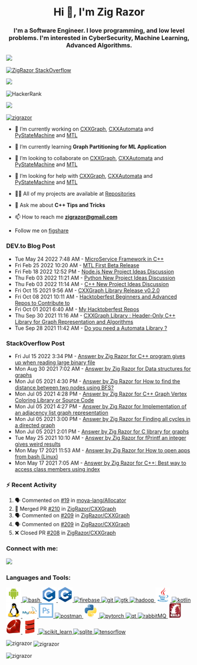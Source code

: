<h1 align="center">Hi 👋, I'm Zig Razor</h1>
<h3 align="center">I'm a Software Engineer. I love programming, and low level problems. I'm interested in CyberSecurity, Machine Learning, Advanced Algorithms.</h3>

![](https://komarev.com/ghpvc/?username=zigrazor&label=PROFILE+VIEWS)

[![ZigRazor StackOverflow](https://stackoverflow-badge.vercel.app/?userID=12491175)](https://stackoverflow.com/users/12491175/zig-razor)

![](https://www.codewars.com/users/ZigRazor/badges/large)

<img alt="HackerRank" src="https://img.shields.io/badge/-Hackerrank-2EC866?style=for-the-badge&logo=HackerRank&logoColor=white"/>

![](https://gitwar.herokuapp.com/badge?username=ZigRazor&color=green)

<p align="left"> <a href="https://github.com/ryo-ma/github-profile-trophy"><img src="https://github-profile-trophy.vercel.app/?username=zigrazor" alt="zigrazor" /></a> </p>

- 🔭 I’m currently working on [CXXGraph](https://github.com/ZigRazor/CXXGraph), [CXXAutomata](https://github.com/ZigRazor/CXXAutomata) and [PyStateMachine](https://github.com/ZigRazor/PyStateMachine) and [MTL](https://github.com/ZigRazor/MTL)

- 🌱 I’m currently learning **Graph Partitioning for ML Application**

- 👯 I’m looking to collaborate on [CXXGraph](https://github.com/ZigRazor/CXXGraph), [CXXAutomata](https://github.com/ZigRazor/CXXAutomata) and [PyStateMachine](https://github.com/ZigRazor/PyStateMachine) and [MTL](https://github.com/ZigRazor/MTL)

- 🤝 I’m looking for help with [CXXGraph](https://github.com/ZigRazor/CXXGraph), [CXXAutomata](https://github.com/ZigRazor/CXXAutomata) and [PyStateMachine](https://github.com/ZigRazor/PyStateMachine) and [MTL](https://github.com/ZigRazor/MTL)

- 👨‍💻 All of my projects are available at [Repositories](https://github.com/ZigRazor?tab=repositories)

- 💬 Ask me about **C++ Tips and Tricks**

- 📫 How to reach me **zigrazor@gmail.com**

- Follow me on [figshare](https://figshare.com/authors/Matteo_Botticci/11972360)

<h3 align="left">DEV.to Blog Post</h3>

<!-- DEV-TO-LIST:START -->
 - Tue May 24 2022 7:48 AM - [MicroService Framework in C++](https://dev.to/zigrazor/microservice-framework-in-c-364p)
 - Fri Feb 25 2022 10:20 AM - [MTL First Beta Release](https://dev.to/zigrazor/mtl-first-beta-release-246f)
 - Fri Feb 18 2022 12:52 PM - [Node.js New Project Ideas Discussion](https://dev.to/zigrazor/nodejs-new-project-ideas-discussion-3852)
 - Thu Feb 03 2022 11:21 AM - [Python New Project Ideas Discussion](https://dev.to/zigrazor/python-new-project-ideas-discussion-84m)
 - Thu Feb 03 2022 11:14 AM - [C++ New Project Ideas Discussion](https://dev.to/zigrazor/c-new-project-ideas-discussion-3okb)
 - Fri Oct 15 2021 9:56 AM - [CXXGraph Library Release v0.2.0](https://dev.to/zigrazor/cxxgraph-library-release-v020-5f0a)
 - Fri Oct 08 2021 10:11 AM - [Hacktoberfest Beginners and Advanced Repos to Contribute to](https://dev.to/zigrazor/hacktoberfest-beginners-and-advanced-repos-to-contribute-to-p1)
 - Fri Oct 01 2021 6:40 AM - [My Hacktoberfest Repos](https://dev.to/zigrazor/my-hacktoberfest-repos-2gm7)
 - Thu Sep 30 2021 11:16 AM - [CXXGraph Library : Header-Only C++ Library for Graph Representation and Algorithms](https://dev.to/zigrazor/cxxgraph-library-header-only-c-library-for-graph-representation-and-algorithms-1afk)
 - Tue Sep 28 2021 11:42 AM - [Do you need a Automata Library ?](https://dev.to/zigrazor/do-you-need-a-automata-library-1i6m)<!-- DEV-TO-LIST:END -->

<h3 align="left">StackOverflow Post</h3>

<!-- STACKOVERFLOW-LIST:START -->
 - Fri Jul 15 2022 3:34 PM - [Answer by Zig Razor for C++ program gives up when reading large binary file](https://stackoverflow.com/questions/72996011/c-program-gives-up-when-reading-large-binary-file/72996388#72996388)
 - Mon Aug 30 2021 7:02 AM - [Answer by Zig Razor for Data structures for graphs](https://stackoverflow.com/questions/68873161/data-structures-for-graphs/68980091#68980091)
 - Mon Jul 05 2021 4:30 PM - [Answer by Zig Razor for How to find the distance between two nodes using BFS?](https://stackoverflow.com/questions/13171038/how-to-find-the-distance-between-two-nodes-using-bfs/68259387#68259387)
 - Mon Jul 05 2021 4:28 PM - [Answer by Zig Razor for C++ Graph Vertex Coloring Library or Source Code](https://stackoverflow.com/questions/5459347/c-graph-vertex-coloring-library-or-source-code/68259366#68259366)
 - Mon Jul 05 2021 4:27 PM - [Answer by Zig Razor for Implementation of an adjacency list graph representation](https://stackoverflow.com/questions/14133115/implementation-of-an-adjacency-list-graph-representation/68259346#68259346)
 - Mon Jul 05 2021 3:00 PM - [Answer by Zig Razor for Finding all cycles in a directed graph](https://stackoverflow.com/questions/546655/finding-all-cycles-in-a-directed-graph/68258261#68258261)
 - Mon Jul 05 2021 2:01 PM - [Answer by Zig Razor for C library for graphs](https://stackoverflow.com/questions/10149878/c-library-for-graphs/68257444#68257444)
 - Tue May 25 2021 10:10 AM - [Answer by Zig Razor for fPrintf an integer gives weird results](https://stackoverflow.com/questions/67685529/fprintf-an-integer-gives-weird-results/67685900#67685900)
 - Mon May 17 2021 11:53 AM - [Answer by Zig Razor for How to open apps from bash &lpar;Linux&rpar;](https://stackoverflow.com/questions/67568923/how-to-open-apps-from-bash-linux/67569153#67569153)
 - Mon May 17 2021 7:05 AM - [Answer by Zig Razor for C++: Best way to access class members using index](https://stackoverflow.com/questions/67565067/c-best-way-to-access-class-members-using-index/67565305#67565305)<!-- STACKOVERFLOW-LIST:END -->

### :zap: Recent Activity

<!--START_SECTION:activity-->
1. 🗣 Commented on [#19](https://github.com/moya-lang/Allocator/issues/19) in [moya-lang/Allocator](https://github.com/moya-lang/Allocator)
2. 🎉 Merged PR [#210](https://github.com/ZigRazor/CXXGraph/pull/210) in [ZigRazor/CXXGraph](https://github.com/ZigRazor/CXXGraph)
3. 🗣 Commented on [#209](https://github.com/ZigRazor/CXXGraph/issues/209) in [ZigRazor/CXXGraph](https://github.com/ZigRazor/CXXGraph)
4. 🗣 Commented on [#209](https://github.com/ZigRazor/CXXGraph/issues/209) in [ZigRazor/CXXGraph](https://github.com/ZigRazor/CXXGraph)
5. ❌ Closed PR [#208](https://github.com/ZigRazor/CXXGraph/pull/208) in [ZigRazor/CXXGraph](https://github.com/ZigRazor/CXXGraph)
<!--END_SECTION:activity-->


<h3 align="left">Connect with me:</h3>
<p align="left">
<a href="https://stackoverflow.com/users/12491175/zig-razor">
  <img height="137px" src="https://stackoverflow-card.vercel.app/?userID=12491175&theme=dracula&showBorder=false" />
</a>
</p>

<h3 align="left">Languages and Tools:</h3>
<p align="left"> <a href="https://developer.android.com" target="_blank"> <img src="https://raw.githubusercontent.com/devicons/devicon/master/icons/android/android-original-wordmark.svg" alt="android" width="40" height="40"/> </a> <a href="https://www.gnu.org/software/bash/" target="_blank"> <img src="https://www.vectorlogo.zone/logos/gnu_bash/gnu_bash-icon.svg" alt="bash" width="40" height="40"/> </a> <a href="https://www.cprogramming.com/" target="_blank"> <img src="https://raw.githubusercontent.com/devicons/devicon/master/icons/c/c-original.svg" alt="c" width="40" height="40"/> </a> <a href="https://www.w3schools.com/cpp/" target="_blank"> <img src="https://raw.githubusercontent.com/devicons/devicon/master/icons/cplusplus/cplusplus-original.svg" alt="cplusplus" width="40" height="40"/> </a> <a href="https://firebase.google.com/" target="_blank"> <img src="https://www.vectorlogo.zone/logos/firebase/firebase-icon.svg" alt="firebase" width="40" height="40"/> </a> <a href="https://git-scm.com/" target="_blank"> <img src="https://www.vectorlogo.zone/logos/git-scm/git-scm-icon.svg" alt="git" width="40" height="40"/> </a> <a href="https://www.gtk.org/" target="_blank"> <img src="https://upload.wikimedia.org/wikipedia/commons/7/71/GTK_logo.svg" alt="gtk" width="40" height="40"/> </a> <a href="https://hadoop.apache.org/" target="_blank"> <img src="https://www.vectorlogo.zone/logos/apache_hadoop/apache_hadoop-icon.svg" alt="hadoop" width="40" height="40"/> </a> <a href="https://www.java.com" target="_blank"> <img src="https://raw.githubusercontent.com/devicons/devicon/master/icons/java/java-original.svg" alt="java" width="40" height="40"/> </a> <a href="https://kotlinlang.org" target="_blank"> <img src="https://www.vectorlogo.zone/logos/kotlinlang/kotlinlang-icon.svg" alt="kotlin" width="40" height="40"/> </a> <a href="https://www.linux.org/" target="_blank"> <img src="https://raw.githubusercontent.com/devicons/devicon/master/icons/linux/linux-original.svg" alt="linux" width="40" height="40"/> </a> <a href="https://www.mysql.com/" target="_blank"> <img src="https://raw.githubusercontent.com/devicons/devicon/master/icons/mysql/mysql-original-wordmark.svg" alt="mysql" width="40" height="40"/> </a> <a href="https://www.photoshop.com/en" target="_blank"> <img src="https://raw.githubusercontent.com/devicons/devicon/master/icons/photoshop/photoshop-line.svg" alt="photoshop" width="40" height="40"/> </a> <a href="https://postman.com" target="_blank"> <img src="https://www.vectorlogo.zone/logos/getpostman/getpostman-icon.svg" alt="postman" width="40" height="40"/> </a> <a href="https://www.python.org" target="_blank"> <img src="https://raw.githubusercontent.com/devicons/devicon/master/icons/python/python-original.svg" alt="python" width="40" height="40"/> </a> <a href="https://pytorch.org/" target="_blank"> <img src="https://www.vectorlogo.zone/logos/pytorch/pytorch-icon.svg" alt="pytorch" width="40" height="40"/> </a> <a href="https://www.qt.io/" target="_blank"> <img src="https://upload.wikimedia.org/wikipedia/commons/0/0b/Qt_logo_2016.svg" alt="qt" width="40" height="40"/> </a> <a href="https://www.rabbitmq.com" target="_blank"> <img src="https://www.vectorlogo.zone/logos/rabbitmq/rabbitmq-icon.svg" alt="rabbitMQ" width="40" height="40"/> </a> <a href="https://rubyonrails.org" target="_blank"> <img src="https://raw.githubusercontent.com/devicons/devicon/master/icons/rails/rails-original-wordmark.svg" alt="rails" width="40" height="40"/> </a> <a href="https://www.ruby-lang.org/en/" target="_blank"> <img src="https://raw.githubusercontent.com/devicons/devicon/master/icons/ruby/ruby-original.svg" alt="ruby" width="40" height="40"/> </a> <a href="https://www.scala-lang.org" target="_blank"> <img src="https://raw.githubusercontent.com/devicons/devicon/master/icons/scala/scala-original.svg" alt="scala" width="40" height="40"/> </a> <a href="https://scikit-learn.org/" target="_blank"> <img src="https://upload.wikimedia.org/wikipedia/commons/0/05/Scikit_learn_logo_small.svg" alt="scikit_learn" width="40" height="40"/> </a> <a href="https://www.sqlite.org/" target="_blank"> <img src="https://www.vectorlogo.zone/logos/sqlite/sqlite-icon.svg" alt="sqlite" width="40" height="40"/> </a> <a href="https://www.tensorflow.org" target="_blank"> <img src="https://www.vectorlogo.zone/logos/tensorflow/tensorflow-icon.svg" alt="tensorflow" width="40" height="40"/> </a> </p>

<p><img align="left" src="https://github-readme-stats.vercel.app/api/top-langs?username=zigrazor&show_icons=true&locale=en&layout=compact" alt="zigrazor" /></p>

<p>&nbsp;<img align="center" src="https://github-readme-stats.vercel.app/api?username=zigrazor&show_icons=true&locale=en" alt="zigrazor" /></p>

<p><img align="center" src="https://github-readme-streak-stats.herokuapp.com/?user=zigrazor&" alt="zigrazor" /></p>
